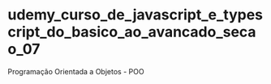 # udemy_curso_de_javascript_e_typescript_do_basico_ao_avancado_secao_07
Programação Orientada a Objetos - POO
